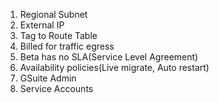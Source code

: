 1. Regional Subnet
2. External IP
3. Tag to Route Table
4. Billed for traffic egress
5. Beta has no SLA(Service Level Agreement)
6. Availability policies(Live migrate, Auto restart)
7. GSuite Admin
8. Service Accounts